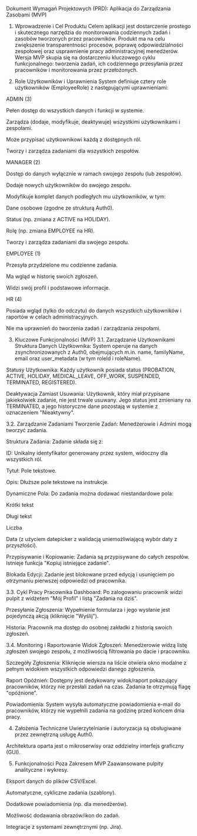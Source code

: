 Dokument Wymagań Projektowych (PRD): Aplikacja do Zarządzania Zasobami (MVP)

1. Wprowadzenie i Cel Produktu
   Celem aplikacji jest dostarczenie prostego i skutecznego narzędzia do monitorowania codziennych zadań i zasobów
   tworzonych przez pracowników. Produkt ma na celu zwiększenie transparentności procesów, poprawę odpowiedzialności
   zespołowej oraz usprawnienie pracy administracyjnej menedżerów. Wersja MVP skupia się na dostarczeniu kluczowego
   cyklu funkcjonalnego: tworzenia zadań, ich codziennego przesyłania przez pracowników i monitorowania przez
   przełożonych.

2. Role Użytkowników i Uprawnienia
   System definiuje cztery role użytkowników (EmployeeRole) z następującymi uprawnieniami:

ADMIN (3)

Pełen dostęp do wszystkich danych i funkcji w systemie.

Zarządza (dodaje, modyfikuje, deaktywuje) wszystkimi użytkownikami i zespołami.

Może przypisać użytkownikowi każdą z dostępnych ról.

Tworzy i zarządza zadaniami dla wszystkich zespołów.

MANAGER (2)

Dostęp do danych wyłącznie w ramach swojego zespołu (lub zespołów).

Dodaje nowych użytkowników do swojego zespołu.

Modyfikuje komplet danych podległych mu użytkowników, w tym:

Dane osobowe (zgodne ze strukturą Auth0).

Status (np. zmiana z ACTIVE na HOLIDAY).

Rolę (np. zmiana EMPLOYEE na HR).

Tworzy i zarządza zadaniami dla swojego zespołu.

EMPLOYEE (1)

Przesyła przydzielone mu codzienne zadania.

Ma wgląd w historię swoich zgłoszeń.

Widzi swój profil i podstawowe informacje.

HR (4)

Posiada wgląd (tylko do odczytu) do danych wszystkich użytkowników i raportów w celach administracyjnych.

Nie ma uprawnień do tworzenia zadań i zarządzania zespołami.

3. Kluczowe Funkcjonalności (MVP)
   3.1. Zarządzanie Użytkownikami
   Struktura Danych Użytkownika: System operuje na danych zsynchronizowanych z Auth0, obejmujących m.in. name,
   familyName, email oraz user_metadata (w tym roleId i roleName).

Statusy Użytkownika: Każdy użytkownik posiada status (PROBATION, ACTIVE, HOLIDAY, MEDICAL_LEAVE, OFF_WORK, SUSPENDED,
TERMINATED, REGISTERED).

Deaktywacja Zamiast Usuwania: Użytkownik, który miał przypisane jakiekolwiek zadanie, nie jest trwale usuwany. Jego
status jest zmieniany na TERMINATED, a jego historyczne dane pozostają w systemie z oznaczeniem "Nieaktywny".

3.2. Zarządzanie Zadaniami
Tworzenie Zadań: Menedżerowie i Admini mogą tworzyć zadania.

Struktura Zadania: Zadanie składa się z:

ID: Unikalny identyfikator generowany przez system, widoczny dla wszystkich ról.

Tytuł: Pole tekstowe.

Opis: Dłuższe pole tekstowe na instrukcje.

Dynamiczne Pola: Do zadania można dodawać niestandardowe pola:

Krótki tekst

Długi tekst

Liczba

Data (z użyciem datepicker z walidacją uniemożliwiającą wybór daty z przyszłości).

Przypisywanie i Kopiowanie: Zadania są przypisywane do całych zespołów. Istnieje funkcja "Kopiuj istniejące zadanie".

Blokada Edycji: Zadanie jest blokowane przed edycją i usunięciem po otrzymaniu pierwszej odpowiedzi od pracownika.

3.3. Cykl Pracy Pracownika
Dashboard: Po zalogowaniu pracownik widzi pulpit z widżetem "Mój Profil" i listą "Zadania na dziś".

Przesyłanie Zgłoszenia: Wypełnienie formularza i jego wysłanie jest pojedynczą akcją (kliknięcie "Wyślij").

Historia: Pracownik ma dostęp do osobnej zakładki z historią swoich zgłoszeń.

3.4. Monitoring i Raportowanie
Widok Zgłoszeń: Menedżerowie widzą listę zgłoszeń swojego zespołu, z możliwością filtrowania po dacie i pracowniku.

Szczegóły Zgłoszenia: Kliknięcie wiersza na liście otwiera okno modalne z pełnym widokiem wszystkich odpowiedzi danego
zgłoszenia.

Raport Opóźnień: Dostępny jest dedykowany widok/raport pokazujący pracowników, którzy nie przesłali zadań na czas.
Zadania te otrzymują flagę "opóźnione".

Powiadomienia: System wysyła automatyczne powiadomienia e-mail do pracowników, którzy nie wypełnili zadania na godzinę
przed końcem dnia pracy.

4. Założenia Techniczne
   Uwierzytelnianie i autoryzacja są obsługiwane przez zewnętrzną usługę Auth0.

Architektura oparta jest o mikroserwisy oraz oddzielny interfejs graficzny (GUI).

5. Funkcjonalności Poza Zakresem MVP
   Zaawansowane pulpity analityczne i wykresy.

Eksport danych do plików CSV/Excel.

Automatyczne, cykliczne zadania (szablony).

Dodatkowe powiadomienia (np. dla menedżerów).

Możliwość dodawania obrazów/ikon do zadań.

Integracje z systemami zewnętrznymi (np. Jira).